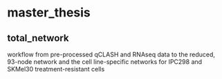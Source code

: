 # master_thesis

## total_network
workflow from pre-processed qCLASH and RNAseq data to the reduced, 93-node network and the cell line-specific networks for IPC298 and SKMel30 treatment-resistant cells
